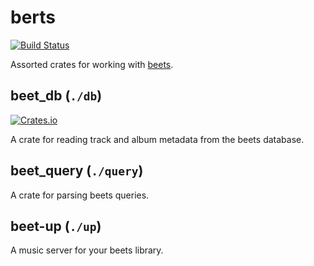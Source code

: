 # berts

[![Build Status](https://travis-ci.org/g-s-k/berts.svg?branch=master)](https://travis-ci.org/g-s-k/berts)

Assorted crates for working with [beets](https://github.com/beetbox/beets).

## beet_db (`./db`)

[![Crates.io](http://meritbadge.herokuapp.com/beet_db)](https://crates.io/crates/beet_db)

A crate for reading track and album metadata from the beets database.

## beet_query (`./query`)

A crate for parsing beets queries.

## beet-up (`./up`)

A music server for your beets library.
